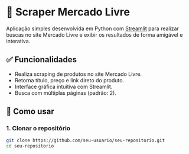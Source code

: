 # 🛒 Scraper Mercado Livre

Aplicação simples desenvolvida em Python com [Streamlit](https://streamlit.io) para realizar buscas no site Mercado Livre e exibir os resultados de forma amigável e interativa.

## ✅ Funcionalidades

- Realiza scraping de produtos no site Mercado Livre.
- Retorna título, preço e link direto do produto.
- Interface gráfica intuitiva com Streamlit.
- Busca com múltiplas páginas (padrão: 2).

## 🚀 Como usar

### 1. Clonar o repositório

```bash
git clone https://github.com/seu-usuario/seu-repositorio.git
cd seu-repositorio

